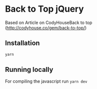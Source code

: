 # Back to Top jQuery

Based on Article on CodyHouseBack to top (http://codyhouse.co/gem/back-to-top/)

## Installation

```sh
yarn
```

## Running locally

For compiling the javascript run `yarn dev`
